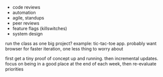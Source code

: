 
- code reviews
- automation
- agile, standups
- peer reviews
- feature flags (killswitches)
- system design


run the class as one big project? example: tic-tac-toe app. probably want browser for faster iteration, one less thing to worry about

first get a tiny proof of concept up and running. then incremental updates. focus on being in a good place at the end of each week, then re-evaluate priorities

